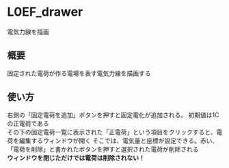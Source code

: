 # L0EF_drawer  
電気力線を描画  
## 概要  
固定された電荷が作る電場を表す電気力線を描画する  
## 使い方  
右側の「固定電荷を追加」ボタンを押すと固定電化が追加される。
初期値は1Cの正電荷である  
その下の固定電荷一覧に表示された「正電荷」という項目をクリックすると、電荷を編集するウィンドウが開く
そこでは、電気量と座標が設定できる。赤い、「電荷を削除」と書かれたボタンを押すと選択された電荷が削除される  
**ウィンドウを閉じただけでは電荷は削除されない！**

